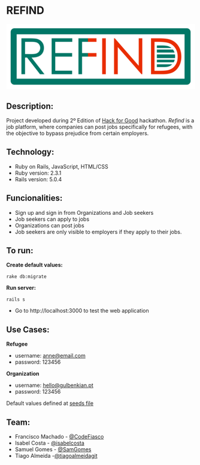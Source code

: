 # REFIND

![project logo](app/assets/images/refind.png)

## Description:
Project developed during 2º Edition of [Hack for Good](http://hackforgood.pt) hackathon. *Refind* is a job platform, where companies can post jobs specifically for refugees, with the objective to bypass prejudice from certain employers.

## Technology:
- Ruby on Rails, JavaScript, HTML/CSS
- Ruby version: 2.3.1
- Rails version: 5.0.4

## Funcionalities:
- Sign up and sign in from Organizations and Job seekers
- Job seekers can apply to jobs
- Organizations can post jobs
- Job seekers are only visible to employers if they apply to their jobs. 

## To run:

**Create default values:**
```
rake db:migrate
```

**Run server:**
```
rails s
```
- Go to http://localhost:3000 to test the web application

## Use Cases:

**Refugee**
- username: anne@email.com
- password: 123456

**Organization**
- username: hello@gulbenkian.pt
- password: 123456

Default values defined at [seeds file](db/seeds.rb)

## Team:
- Francisco Machado - [@CodeFiasco](https://github.com/CodeFiasco)
- Isabel Costa - [@isabelcosta](https://github.com/isabelcosta)
- Samuel Gomes - [@SamGomes](https://github.com/SamGomes)
- Tiago Almeida -[@tiagoalmeidagit](https://github.com/tiagoalmeidagit)
